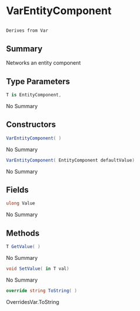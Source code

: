 # VarEntityComponent<T>

## 
```c#
Derives from Var
```

## Summary

Networks an entity component
## Type Parameters

```c#
T is EntityComponent, 
```
No Summary
## Constructors

```c#
VarEntityComponent( ) 
```
No Summary
```c#
VarEntityComponent( EntityComponent defaultValue) 
```
No Summary
## Fields

```c#
ulong Value
```
No Summary
## Methods

```c#
T GetValue( ) 
```
No Summary
```c#
void SetValue( in T val) 
```
No Summary
```c#
override string ToString( ) 
```
OverridesVar.ToString
